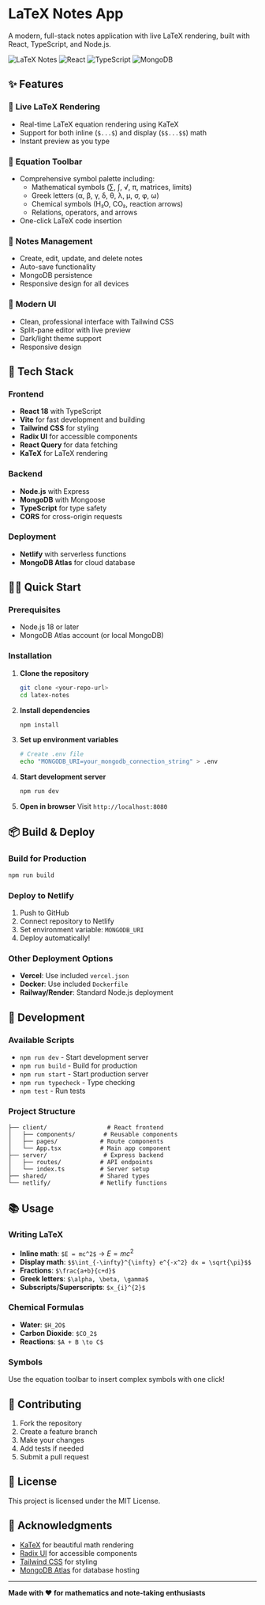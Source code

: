 # LaTeX Notes App

A modern, full-stack notes application with live LaTeX rendering, built with React, TypeScript, and Node.js.

![LaTeX Notes](https://img.shields.io/badge/LaTeX-Notes-blue)
![React](https://img.shields.io/badge/React-18-blue)
![TypeScript](https://img.shields.io/badge/TypeScript-5-blue)
![MongoDB](https://img.shields.io/badge/MongoDB-Atlas-green)

## ✨ Features

### 🧮 **Live LaTeX Rendering**

- Real-time LaTeX equation rendering using KaTeX
- Support for both inline (`$...$`) and display (`$$...$$`) math
- Instant preview as you type

### 🔧 **Equation Toolbar**

- Comprehensive symbol palette including:
  - Mathematical symbols (∑, ∫, √, π, matrices, limits)
  - Greek letters (α, β, γ, δ, θ, λ, μ, σ, φ, ω)
  - Chemical symbols (H₂O, CO₂, reaction arrows)
  - Relations, operators, and arrows
- One-click LaTeX code insertion

### 📝 **Notes Management**

- Create, edit, update, and delete notes
- Auto-save functionality
- MongoDB persistence
- Responsive design for all devices

### 🎨 **Modern UI**

- Clean, professional interface with Tailwind CSS
- Split-pane editor with live preview
- Dark/light theme support
- Responsive design

## 🚀 Tech Stack

### Frontend

- **React 18** with TypeScript
- **Vite** for fast development and building
- **Tailwind CSS** for styling
- **Radix UI** for accessible components
- **React Query** for data fetching
- **KaTeX** for LaTeX rendering

### Backend

- **Node.js** with Express
- **MongoDB** with Mongoose
- **TypeScript** for type safety
- **CORS** for cross-origin requests

### Deployment

- **Netlify** with serverless functions
- **MongoDB Atlas** for cloud database

## 🏃‍♂️ Quick Start

### Prerequisites

- Node.js 18 or later
- MongoDB Atlas account (or local MongoDB)

### Installation

1. **Clone the repository**

   ```bash
   git clone <your-repo-url>
   cd latex-notes
   ```

2. **Install dependencies**

   ```bash
   npm install
   ```

3. **Set up environment variables**

   ```bash
   # Create .env file
   echo "MONGODB_URI=your_mongodb_connection_string" > .env
   ```

4. **Start development server**

   ```bash
   npm run dev
   ```

5. **Open in browser**
   Visit `http://localhost:8080`

## 📦 Build & Deploy

### Build for Production

```bash
npm run build
```

### Deploy to Netlify

1. Push to GitHub
2. Connect repository to Netlify
3. Set environment variable: `MONGODB_URI`
4. Deploy automatically!

### Other Deployment Options

- **Vercel**: Use included `vercel.json`
- **Docker**: Use included `Dockerfile`
- **Railway/Render**: Standard Node.js deployment

## 🔧 Development

### Available Scripts

- `npm run dev` - Start development server
- `npm run build` - Build for production
- `npm run start` - Start production server
- `npm run typecheck` - Type checking
- `npm test` - Run tests

### Project Structure

```
├── client/                 # React frontend
│   ├── components/        # Reusable components
│   ├── pages/            # Route components
│   └── App.tsx           # Main app component
├── server/                # Express backend
│   ├── routes/           # API endpoints
│   └── index.ts          # Server setup
├── shared/               # Shared types
└── netlify/              # Netlify functions
```

## 📚 Usage

### Writing LaTeX

- **Inline math**: `$E = mc^2$` → $E = mc^2$
- **Display math**: `$$\int_{-\infty}^{\infty} e^{-x^2} dx = \sqrt{\pi}$$`
- **Fractions**: `$\frac{a+b}{c+d}$`
- **Greek letters**: `$\alpha, \beta, \gamma$`
- **Subscripts/Superscripts**: `$x_{i}^{2}$`

### Chemical Formulas

- **Water**: `$H_2O$`
- **Carbon Dioxide**: `$CO_2$`
- **Reactions**: `$A + B \to C$`

### Symbols

Use the equation toolbar to insert complex symbols with one click!

## 🤝 Contributing

1. Fork the repository
2. Create a feature branch
3. Make your changes
4. Add tests if needed
5. Submit a pull request

## 📄 License

This project is licensed under the MIT License.

## 🙏 Acknowledgments

- [KaTeX](https://katex.org/) for beautiful math rendering
- [Radix UI](https://www.radix-ui.com/) for accessible components
- [Tailwind CSS](https://tailwindcss.com/) for styling
- [MongoDB Atlas](https://www.mongodb.com/atlas) for database hosting

---

**Made with ❤️ for mathematics and note-taking enthusiasts**
